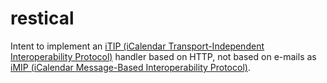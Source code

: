 restical
=========

Intent to implement an [iTIP (iCalendar Transport-Independent Interoperability Protocol)](https://tools.ietf.org/html/rfc5546) handler based on HTTP, not based on e-mails as [iMIP (iCalendar Message-Based Interoperability Protocol)](https://tools.ietf.org/html/rfc6047).
